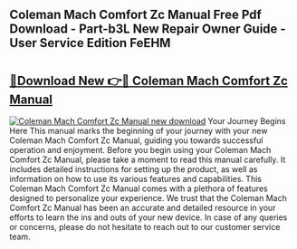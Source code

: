 ## Coleman Mach Comfort Zc Manual Free Pdf Download - Part-b3L New Repair Owner Guide - User Service Edition FeEHM

# <h2><a href="http://bc81910.oget.top/?id=Coleman+Mach+Comfort+Zc+Manual">🔗Download New 👉🔴 Coleman Mach Comfort Zc Manual</a></h2>

[![Coleman Mach Comfort Zc Manual new download](https://i.imgur.com/5g1atiW.png)](http://bc81910.oget.top/?id=Coleman+Mach+Comfort+Zc+Manual)
Your Journey Begins Here This manual marks the beginning of your journey with your new Coleman Mach Comfort Zc Manual, guiding you towards successful operation and enjoyment. Before you begin using your Coleman Mach Comfort Zc Manual, please take a moment to read this manual carefully. It includes detailed instructions for setting up the product, as well as information on how to use its various features and capabilities. This Coleman Mach Comfort Zc Manual comes with a plethora of features designed to personalize your experience. We trust that the Coleman Mach Comfort Zc Manual has been an accurate and detailed resource in your efforts to learn the ins and outs of your new device. In case of any queries or concerns, please do not hesitate to reach out to our customer service team.
